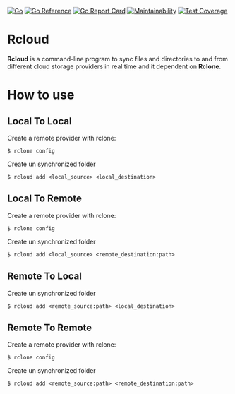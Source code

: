 [![Go](https://github.com/anotherhope/rcloud/actions/workflows/go.yml/badge.svg)](https://github.com/anotherhope/rcloud/actions/workflows/go.yml)
[![Go Reference](https://pkg.go.dev/badge/github.com/anotherhope/rcloud.svg)](https://pkg.go.dev/github.com/anotherhope/rcloud) [![Go Report Card](https://goreportcard.com/badge/github.com/anotherhope/rcloud)](https://goreportcard.com/report/github.com/anotherhope/rcloud)
[![Maintainability](https://api.codeclimate.com/v1/badges/d5102bdf5504b9ce56ce/maintainability)](https://codeclimate.com/github/anotherhope/rcloud/maintainability)
[![Test Coverage](https://api.codeclimate.com/v1/badges/d5102bdf5504b9ce56ce/test_coverage)](https://codeclimate.com/github/anotherhope/rcloud/test_coverage)

# Rcloud

**Rcloud** is a command-line program to sync files and directories to and from different cloud storage providers in real time and it dependent on **Rclone**.

# How to use

## Local To Local
Create a remote provider with rclone: 
```
$ rclone config
```
Create un synchronized folder
```
$ rcloud add <local_source> <local_destination>
```
## Local To Remote
Create a remote provider with rclone: 
```
$ rclone config
```
Create un synchronized folder
```
$ rcloud add <local_source> <remote_destination:path>
```
## Remote To Local
Create un synchronized folder
```
$ rcloud add <remote_source:path> <local_destination>
```
## Remote To Remote
Create a remote provider with rclone: 
```
$ rclone config
```
Create un synchronized folder
```
$ rcloud add <remote_source:path> <remote_destination:path>
```